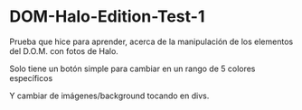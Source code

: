 # DOM-Halo-Edition-Test-1

Prueba que hice para aprender, acerca de la manipulación de los elementos del D.O.M. con fotos de Halo.

Solo tiene un botón simple para cambiar en un rango de 5 colores específicos

Y cambiar de imágenes/background tocando en divs.
